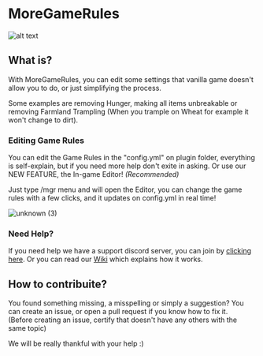 # MoreGameRules
![alt text](https://cdn.discordapp.com/attachments/856258035224019015/867443793124261898/moregamerules.png) 

## What is?

With MoreGameRules, you can edit some settings that vanilla game doesn't allow you to do, or just simplifying the process. 

Some examples are removing Hunger, making all items unbreakable or removing Farmland Trampling (When you trample on Wheat for example it won't change to dirt).

### Editing Game Rules
You can edit the Game Rules in the "config.yml" on plugin folder, everything is self-explain, but if you need more help don't exite in asking.
Or use our NEW FEATURE, the In-game Editor! *(Recommended)*

Just type /mgr menu and will open the Editor, you can change the game rules with a few clicks, and it updates on config.yml in real time!

![unknown (3)](https://user-images.githubusercontent.com/74553272/126854160-62ecfe68-653f-467c-9cd8-0aed3a6764a2.png)


### Need Help?
If you need help we have a support discord server, you can join by [clicking here](https://discord.gg/TvZSbKbTHc). Or you can read our [Wiki](https://kzoflabs.tk/moregamerules/wiki) which explains how it works.





## How to contribuite?
You found something missing, a misspelling or simply a suggestion? You can create an issue, or open a pull request if you know how to fix it. 
<br />(Before creating an issue, certify that doesn't have any others with the same topic)

We will be really thankful with your help :)
